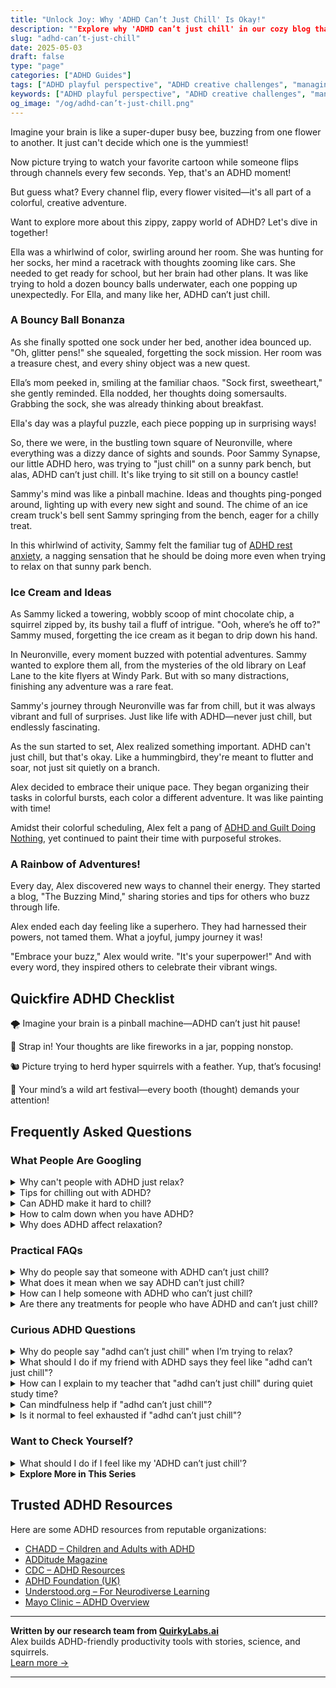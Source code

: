 ```yaml
---
title: "Unlock Joy: Why 'ADHD Can’t Just Chill' Is Okay!"
description: ""Explore why 'ADHD can’t just chill' in our cozy blog that understands your buzzing mind. Feel seen, understood, and joyfully validated as we dive into the ADHD adventure together!""
slug: "adhd-can’t-just-chill"
date: 2025-05-03
draft: false
type: "page"
categories: ["ADHD Guides"]
tags: ["ADHD playful perspective", "ADHD creative challenges", "managing ADHD chaos", "ADHD cannot relax", "ADHD daily adventures", "ADHD channel flipping", "ADHD colorful journey"]
keywords: ["ADHD playful perspective", "ADHD creative challenges", "managing ADHD chaos", "ADHD cannot relax", "ADHD daily adventures", "ADHD channel flipping", "ADHD colorful journey"]
og_image: "/og/adhd-can’t-just-chill.png"
---
```


Imagine your brain is like a super-duper busy bee, buzzing from one flower to another. It just can't decide which one is the yummiest!

Now picture trying to watch your favorite cartoon while someone flips through channels every few seconds. Yep, that's an ADHD moment!

But guess what? Every channel flip, every flower visited—it's all part of a colorful, creative adventure.

Want to explore more about this zippy, zappy world of ADHD? Let's dive in together!

Ella was a whirlwind of color, swirling around her room. She was hunting for her socks, her mind a racetrack with thoughts zooming like cars. She needed to get ready for school, but her brain had other plans. It was like trying to hold a dozen bouncy balls underwater, each one popping up unexpectedly. For Ella, and many like her, ADHD can’t just chill.

### A Bouncy Ball Bonanza

As she finally spotted one sock under her bed, another idea bounced up. "Oh, glitter pens!" she squealed, forgetting the sock mission. Her room was a treasure chest, and every shiny object was a new quest. 

Ella’s mom peeked in, smiling at the familiar chaos. "Sock first, sweetheart," she gently reminded. Ella nodded, her thoughts doing somersaults. Grabbing the sock, she was already thinking about breakfast. 

Ella's day was a playful puzzle, each piece popping up in surprising ways!

So, there we were, in the bustling town square of Neuronville, where everything was a dizzy dance of sights and sounds. Poor Sammy Synapse, our little ADHD hero, was trying to "just chill" on a sunny park bench, but alas, ADHD can’t just chill. It's like trying to sit still on a bouncy castle!

Sammy's mind was like a pinball machine. Ideas and thoughts ping-ponged around, lighting up with every new sight and sound. The chime of an ice cream truck's bell sent Sammy springing from the bench, eager for a chilly treat.

In this whirlwind of activity, Sammy felt the familiar tug of [ADHD rest anxiety](/pages/adhd-rest-anxiety/), a nagging sensation that he should be doing more even when trying to relax on that sunny park bench.

### Ice Cream and Ideas

As Sammy licked a towering, wobbly scoop of mint chocolate chip, a squirrel zipped by, its bushy tail a fluff of intrigue. "Ooh, where’s he off to?" Sammy mused, forgetting the ice cream as it began to drip down his hand.

In Neuronville, every moment buzzed with potential adventures. Sammy wanted to explore them all, from the mysteries of the old library on Leaf Lane to the kite flyers at Windy Park. But with so many distractions, finishing any adventure was a rare feat.

Sammy's journey through Neuronville was far from chill, but it was always vibrant and full of surprises. Just like life with ADHD—never just chill, but endlessly fascinating.

As the sun started to set, Alex realized something important. ADHD can't just chill, but that's okay. Like a hummingbird, they're meant to flutter and soar, not just sit quietly on a branch.

Alex decided to embrace their unique pace. They began organizing their tasks in colorful bursts, each color a different adventure. It was like painting with time!

Amidst their colorful scheduling, Alex felt a pang of [ADHD and Guilt Doing Nothing](/pages/adhd-and-guilt-doing-nothing/), yet continued to paint their time with purposeful strokes.

### A Rainbow of Adventures!

Every day, Alex discovered new ways to channel their energy. They started a blog, "The Buzzing Mind," sharing stories and tips for others who buzz through life.

Alex ended each day feeling like a superhero. They had harnessed their powers, not tamed them. What a joyful, jumpy journey it was!

"Embrace your buzz," Alex would write. "It's your superpower!" And with every word, they inspired others to celebrate their vibrant wings.

## Quickfire ADHD Checklist

🌪️ Imagine your brain is a pinball machine—ADHD can’t just hit pause!

🚀 Strap in! Your thoughts are like fireworks in a jar, popping nonstop.

🐿️ Picture trying to herd hyper squirrels with a feather. Yup, that’s focusing!

🎨 Your mind’s a wild art festival—every booth (thought) demands your attention!

## Frequently Asked Questions



### What People Are Googling

<details><summary>Why can't people with ADHD just relax?</summary><p>Relaxing can be a real challenge for those with ADHD, and it's important to understand why. The ADHD brain is often buzzing with activity, making it difficult to slow down and enjoy quiet moments. This isn’t a choice, but rather how their brain is wired to operate, often seeking constant stimulation. So next time you see someone with ADHD struggling to unwind, remember they're not being difficult on purpose; their brain just has its unique way of handling downtime!</p></details>
<details><summary>Tips for chilling out with ADHD?</summary><p>Absolutely, finding ways to relax with ADHD can definitely be cozy and comforting! One effective tip is to create a small, dedicated relaxation space in your home where you can retreat when things feel overwhelming. Fill it with things that soothe you, like soft blankets, calming scents, or your favorite books. Also, consider activities that engage your senses and keep your hands busy, like drawing, knitting, or even working on puzzles. These can be wonderfully meditative and help calm a busy mind. Remember, it’s all about creating a personal toolkit that feels right for you!</p></details>
<details><summary>Can ADHD make it hard to chill?</summary><p>Absolutely, it can definitely be challenging to just chill out when you have ADHD. Your mind might often feel like it has its own engine, constantly revving up with thoughts, ideas, and feelings that can make relaxation seem like a distant dream. But don't worry, you're not alone in this! There are various strategies and techniques that can help soothe that busy brain, like mindfulness exercises, setting up a cozy relaxation nook, or even engaging in gentle physical activities that can help bring some calm.</p></details>
<details><summary>How to calm down when you have ADHD?</summary><p>Finding calm when you have ADHD can feel like a cozy blanket on a chilly evening, it's all about comfort and technique! One helpful method is deep breathing exercises; imagine slowly inflating a balloon with deep, gentle breaths, then letting the air out just as slowly. Another soothing strategy is engaging in a favorite, low-energy activity like doodling, knitting, or listening to soft music. These activities aren't just distractions, but lovely little pauses that allow your mind to regroup and find its peaceful pace again.</p></details>
<details><summary>Why does ADHD affect relaxation?</summary><p>Living with ADHD can indeed make relaxation feel like a bit more of a puzzle to solve! This happens because the ADHD brain often has a hard time regulating attention and activity levels. You might find your mind hopping from one thought to another (hello, brain buzz!) or feel an inner restlessness even when you're trying to unwind. Recognizing this can be a great first step, and together, we can explore strategies to gently guide your mind into more peaceful waters when you're looking to relax.</p></details>



### Practical FAQs

<details><summary>Why do people say that someone with ADHD can’t just chill?</summary><p>That's a really great question, and it touches on something many folks with ADHD experience. People with ADHD often have a brain that's buzzing with activity and ideas, which can make it hard to just "chill" in the traditional sense. Their minds are frequently hopping from one thought to another, making relaxation feel like a distant boat on choppy waves. It’s not that they don’t want to relax; rather, their brain’s unique wiring can make it a more complex process to find that quiet space. So, when someone with ADHD struggles to chill, it’s not a lack of trying, but a different way their brain navigates calm.</p></details>
<details><summary>What does it mean when we say ADHD can’t just chill?</summary><p>When we say that someone with ADHD "can't just chill," we're acknowledging that their brain is often buzzing with activity and it can be really challenging for them to relax and quiet their thoughts. This isn't about unwillingness or a lack of trying; it's more about how their neurological wiring doesn't quite allow for easy switches to a low gear. This constant activity can make typical relaxation or downtime feel unattainable or restless. Understanding this can help us be more compassionate about the unique challenges faced by those with ADHD.</p></details>
<details><summary>How can I help someone with ADHD who can’t just chill?</summary><p>It's wonderful that you want to support your friend with ADHD! People with ADHD often find it hard to 'just chill' due to their brain's unique wiring, which affects their ability to regulate attention and emotions. A cozy way to help could be by engaging in activities that naturally incorporate movement and interest, like crafting, walking, or even cooking together. Such activities can create a relaxing environment and offer gentle stimulation that might just hit the right balance for their needs.</p></details>
<details><summary>Are there any treatments for people who have ADHD and can’t just chill?</summary><p>Absolutely, there are several effective treatments for ADHD that can help manage the symptoms when chilling out seems impossible. Medication is often a cornerstone of treatment and can significantly help with focus and impulse control. In addition, therapy, specifically cognitive-behavioral therapy, has been shown to be very helpful in teaching strategies for managing everyday challenges. Combining these with practical support like coaching or helpful routines can make a big difference in feeling more grounded and less overwhelmed. Remember, finding the right mix might take some time, but you're not alone in this journey!</p></details>



### Curious ADHD Questions

<details><summary>Why do people say "adhd can’t just chill" when I’m trying to relax?</summary><p>Ah, this can be really frustrating, can't it? When people say "ADHD can’t just chill," they're often trying to acknowledge that those with ADHD can find it hard to relax due to their active minds and bodies. It's not that you don't want to relax; rather, your brain might just be wired to be on the go more often than not. Remember, it's perfectly okay to find your own unique ways to unwind that work for you – whether that's reading, walking, or something entirely unique to your interests!</p></details>
<details><summary>What should I do if my friend with ADHD says they feel like "adhd can’t just chill"?</summary><p>Hey there! It sounds like your friend is experiencing some common feelings that come with ADHD, where their mind might often be buzzing with activity. A great way to support your friend is by listening openly and showing empathy towards their experiences. Encourage them to explore techniques that might help them relax, like mindfulness or engaging in a favorite hobby. Reminding them that it's okay to have ups and downs and that you're there for them can make a world of difference.</p></details>
<details><summary>How can I explain to my teacher that "adhd can’t just chill" during quiet study time?</summary><p>Absolutely, it's important your teacher understands how ADHD plays a role in your study habits. You might say, "I've noticed that during quiet study times, my ADHD makes it really hard for me to stay focused and still. It's not something I can easily control. Could we possibly discuss some strategies that might help me manage better during these periods?" This way, you're opening up a constructive conversation and inviting your teacher to be part of the solution, which can lead to better understanding and support.</p></details>
<details><summary>Can mindfulness help if "adhd can’t just chill"?</summary><p>Absolutely, mindfulness can be a cozy companion on your ADHD journey, even though it might seem a bit tricky at first! Mindfulness isn't about forcing your brain to “just chill,” but rather it’s about gently noticing your thoughts and feelings without judgment. This practice can help reduce impulsivity and increase focus over time. It's like turning a soft, warm light on your experiences and learning to observe them with a little more calm and a lot more kindness.</p></details>
<details><summary>Is it normal to feel exhausted if "adhd can’t just chill"?</summary><p>Absolutely, it's perfectly normal to feel exhausted with ADHD, especially when it seems like your mind just won't take a break. Remember, ADHD involves more than just having lots of energy; it's also about how your brain manages that energy and focus. This can often lead to feeling mentally and sometimes physically drained, particularly after intense periods of concentration or during days filled with constant stimuli. It's important to acknowledge your feelings, give yourself permission to rest, and consider strategies that might help distribute your energy more evenly throughout the day.</p></details>



### Want to Check Yourself?

<details><summary>What should I do if I feel like my 'ADHD can’t just chill'?</summary><p>It's completely understandable to feel that way; your ADHD brain is always buzzing with activity! When things feel overwhelming, it might help to find a small, enjoyable activity to engage in, something that calms your mind and brings you joy—like listening to your favorite playlist, doodling, or taking a short walk. Structuring your day with regular, soothing breaks can also provide those necessary moments to reset and recharge. Remember, it's perfectly okay to take the time you need to find your calm amidst the whirlwind.</p></details>

<script type="application/ld+json">
{
  "@context": "https://schema.org",
  "@type": "FAQPage",
  "mainEntity": [
    {
      "@type": "Question",
      "name": "Why can't people with ADHD just relax?",
      "acceptedAnswer": {
        "@type": "Answer",
        "text": "Relaxing can be a real challenge for those with ADHD, and it's important to understand why. The ADHD brain is often buzzing with activity, making it difficult to slow down and enjoy quiet moments. This isn\u2019t a choice, but rather how their brain is wired to operate, often seeking constant stimulation. So next time you see someone with ADHD struggling to unwind, remember they're not being difficult on purpose; their brain just has its unique way of handling downtime!"
      }
    },
    {
      "@type": "Question",
      "name": "Tips for chilling out with ADHD?",
      "acceptedAnswer": {
        "@type": "Answer",
        "text": "Absolutely, finding ways to relax with ADHD can definitely be cozy and comforting! One effective tip is to create a small, dedicated relaxation space in your home where you can retreat when things feel overwhelming. Fill it with things that soothe you, like soft blankets, calming scents, or your favorite books. Also, consider activities that engage your senses and keep your hands busy, like drawing, knitting, or even working on puzzles. These can be wonderfully meditative and help calm a busy mind. Remember, it\u2019s all about creating a personal toolkit that feels right for you!"
      }
    },
    {
      "@type": "Question",
      "name": "Can ADHD make it hard to chill?",
      "acceptedAnswer": {
        "@type": "Answer",
        "text": "Absolutely, it can definitely be challenging to just chill out when you have ADHD. Your mind might often feel like it has its own engine, constantly revving up with thoughts, ideas, and feelings that can make relaxation seem like a distant dream. But don't worry, you're not alone in this! There are various strategies and techniques that can help soothe that busy brain, like mindfulness exercises, setting up a cozy relaxation nook, or even engaging in gentle physical activities that can help bring some calm."
      }
    },
    {
      "@type": "Question",
      "name": "How to calm down when you have ADHD?",
      "acceptedAnswer": {
        "@type": "Answer",
        "text": "Finding calm when you have ADHD can feel like a cozy blanket on a chilly evening, it's all about comfort and technique! One helpful method is deep breathing exercises; imagine slowly inflating a balloon with deep, gentle breaths, then letting the air out just as slowly. Another soothing strategy is engaging in a favorite, low-energy activity like doodling, knitting, or listening to soft music. These activities aren't just distractions, but lovely little pauses that allow your mind to regroup and find its peaceful pace again."
      }
    },
    {
      "@type": "Question",
      "name": "Why does ADHD affect relaxation?",
      "acceptedAnswer": {
        "@type": "Answer",
        "text": "Living with ADHD can indeed make relaxation feel like a bit more of a puzzle to solve! This happens because the ADHD brain often has a hard time regulating attention and activity levels. You might find your mind hopping from one thought to another (hello, brain buzz!) or feel an inner restlessness even when you're trying to unwind. Recognizing this can be a great first step, and together, we can explore strategies to gently guide your mind into more peaceful waters when you're looking to relax."
      }
    }
  ]
}
</script>
<script type="application/ld+json">
{
  "@context": "https://schema.org",
  "@type": "Article",
  "author": {
    "@type": "Person",
    "name": "QuirkyLabs",
    "url": "https://quirkylabs.ai/about"
  },
  "headline": "\"Unlock Joy: Why 'ADHD Can\u2019t Just Chill' Is Okay!\"",
  "mainEntityOfPage": "https://blog.quirkylabs.ai/pages/adhd-can\u2019t-just-chill/",
  "datePublished": "2025-05-03"
}
</script>
<script type="application/ld+json">
{
  "@context": "https://schema.org",
  "@type": "BreadcrumbList",
  "itemListElement": [
    {
      "@type": "ListItem",
      "position": 1,
      "name": "Home",
      "item": "https://quirkylabs.ai/"
    },
    {
      "@type": "ListItem",
      "position": 2,
      "name": "Blog",
      "item": "https://blog.quirkylabs.ai/"
    },
    {
      "@type": "ListItem",
      "position": 3,
      "name": "\"Unlock Joy: Why 'ADHD Can\u2019t Just Chill' Is Okay!\"",
      "item": "https://blog.quirkylabs.ai/pages/adhd-can\u2019t-just-chill/"
    }
  ]
}
</script>

<details>
<summary><strong>Explore More in This Series</strong></summary>

- [Adhd Cant Enjoy Leisure](/pages/adhd-cant-enjoy-leisure/)
- [Adhd Fear Of Stopping](/pages/adhd-fear-of-stopping/)
- [Adhd Always Be Doing](/pages/adhd-always-be-doing/)
- [Adhd Breaks Trigger Panic](/pages/adhd-breaks-trigger-panic/)
- [Adhd Crash After Focus](/pages/adhd-crash-after-focus/)
- [Adhd Productivity Shame](/pages/adhd-productivity-shame/)
- [Adhd Rest Doesnt Recharge](/pages/adhd-rest-doesnt-recharge/)
- [Adhd And Guilt Doing Nothing](/pages/adhd-and-guilt-doing-nothing/)
</details>



## Trusted ADHD Resources

Here are some ADHD resources from reputable organizations:

- [CHADD – Children and Adults with ADHD](https://chadd.org)
- [ADDitude Magazine](https://www.additudemag.com)
- [CDC – ADHD Resources](https://www.cdc.gov/ncbddd/adhd)
- [ADHD Foundation (UK)](https://www.adhdfoundation.org.uk)
- [Understood.org – For Neurodiverse Learning](https://www.understood.org)
- [Mayo Clinic – ADHD Overview](https://www.mayoclinic.org/diseases-conditions/adhd)


---

**Written by our research team from [QuirkyLabs.ai](https://quirkylabs.ai)**  
Alex builds ADHD-friendly productivity tools with stories, science, and squirrels.  
[Learn more →](https://quirkylabs.ai)

---